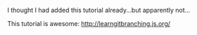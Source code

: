 I thought I had added this tutorial already...but apparently not...  

This tutorial is awesome: http://learngitbranching.js.org/
